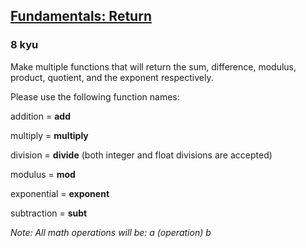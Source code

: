 <h2><a href=https://www.codewars.com/kata/55a5befdf16499bffb00007b/train/javascript target="_blank">Fundamentals: Return</a></h2><h3>8 kyu</h3><p>Make multiple functions that will return the sum, difference, modulus, product, quotient, and the exponent respectively.</p><p>Please use the following function names:</p><p>addition = <strong>add</strong></p><p>multiply = <strong>multiply</strong></p><p>division = <strong>divide</strong> (both integer and float divisions are accepted)</p><p>modulus = <strong>mod</strong></p><p>exponential = <strong>exponent</strong></p><p>subtraction = <strong>subt</strong></p><p><em>Note: All math operations will be:  a (operation) b</em></p>